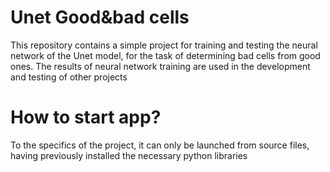 # Unet Good&bad cells #

This repository contains a simple project for training and testing the neural network of the Unet model, for the task of determining bad cells from good ones.
The results of neural network training are used in the development and testing of other projects

# How to start app? #
To the specifics of the project, it can only be launched from source files, having previously installed the necessary python libraries
